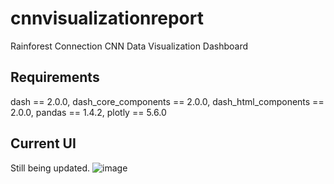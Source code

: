 # cnnvisualizationreport
Rainforest Connection CNN Data Visualization Dashboard

## Requirements
dash == 2.0.0,
dash_core_components == 2.0.0,
dash_html_components == 2.0.0,
pandas == 1.4.2,
plotly == 5.6.0

## Current UI 
Still being updated.
![image](https://github.com/LittleBudgie/cnnvisualizationreport/assets/69771816/6a71eeb5-6839-478f-9576-486ec08f1708)



